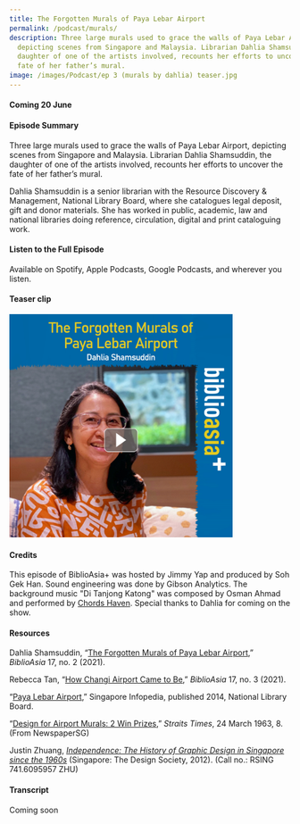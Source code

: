```yaml
---
title: The Forgotten Murals of Paya Lebar Airport
permalink: /podcast/murals/
description: Three large murals used to grace the walls of Paya Lebar Airport,
  depicting scenes from Singapore and Malaysia. Librarian Dahlia Shamsuddin, the
  daughter of one of the artists involved, recounts her efforts to uncover the
  fate of her father’s mural.
image: /images/Podcast/ep 3 (murals by dahlia) teaser.jpg
---
```

#### Coming  20 June ###
#### **Episode Summary** ####
Three large murals used to grace the walls of Paya Lebar Airport, depicting scenes from Singapore and Malaysia. Librarian Dahlia Shamsuddin, the daughter of one of the artists involved, recounts her efforts to uncover the fate of her father’s mural.

Dahlia Shamsuddin is a senior librarian with the Resource Discovery &amp; Management, National Library Board, where she catalogues legal deposit, gift and donor materials. She has worked in public, academic, law and national libraries doing reference, circulation, digital and print cataloguing work.

#### **Listen to the Full Episode** ####
Available on Spotify, Apple Podcasts, Google Podcasts, and wherever you listen.

#### **Teaser clip** ####
<a href=""><img src="/images/Podcast/ep%203%20(murals%20by%20dahlia)%20teaser.jpg" style="width:auto; height:400px;"></a>

#### **Credits** ####
This episode of BiblioAsia+ was hosted by Jimmy Yap and produced by Soh Gek Han. Sound engineering was done by Gibson Analytics. The background music "Di Tanjong Katong" was composed by Osman Ahmad and performed by&nbsp;[Chords Haven](https://www.youtube.com/watch?v=uA2v7ka5TAI). Special thanks to Dahlia for coming on the show.

#### **Resources** ####
Dahlia Shamsuddin, “[The Forgotten Murals of Paya Lebar Airport](/vol-17/issue-2/jul-sep-2021/murals),” <i>BiblioAsia</i> 17, no. 2 (2021). 

Rebecca Tan, “[How Changi Airport Came to Be](/vol-17/issue-3/oct-dec-2021/changi-airport),” <i>BiblioAsia</i> 17, no. 3 (2021). 

“[Paya Lebar Airport](https://eresources.nlb.gov.sg/infopedia/articles/SIP_130_2005-01-22.html),” Singapore Infopedia, published 2014, National Library Board. 

“[Design for Airport Murals: 2 Win Prizes](http://eresources.nlb.gov.sg/newspapers/Digitised/Article/straitstimes19630324-1.2.73),” <i>Straits Times</i>, 24 March 1963, 8. (From NewspaperSG)

Justin Zhuang, <i>[Independence: The History of Graphic Design in Singapore since the 1960s](https://eservice.nlb.gov.sg/item_holding.aspx?bid=14331232)</i> (Singapore: The Design Society, 2012). (Call no.: RSING 741.6095957 ZHU)


#### **Transcript** ####
Coming soon